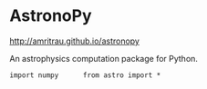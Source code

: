 AstronoPy
=========
http://amritrau.github.io/astronopy

An astrophysics computation package for Python.

`import numpy     
from astro import *`
